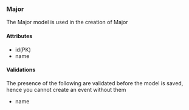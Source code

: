 ### Major
The Major model is used in the creation of Major

#### Attributes
* id(PK)
* name

#### Validations
The presence of the following are validated before the model is saved, hence you cannot create an event without them
* name

